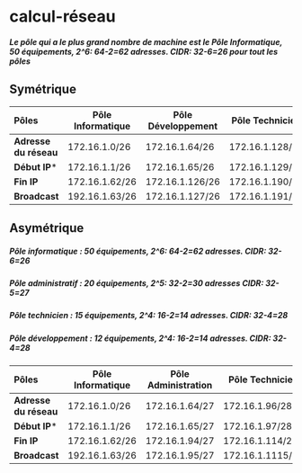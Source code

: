 # calcul-réseau
##### Le pôle qui a le plus grand nombre de machine est le Pôle Informatique, 50 équipements, 2^6: 64-2=62  adresses. CIDR: 32-6=26 pour tout les pôles

## Symétrique
|  Pôles  | Pôle Informatique        |  Pôle Développement |  Pôle Technicien   |  Pôle Administration  |
|:---------------|---------------|---------------|-------------|------------:|
**Adresse du réseau**  | 172.16.1.0/26  |  172.16.1.64/26  |  172.16.1.128/26  |  172.16.1.192/26  |
**Début IP***  | 172.16.1.1/26  | 172.16.1.65/26  |  172.16.1.129/26  |  172.16.1.193/26  |  
**Fin IP** | 172.16.1.62/26  |  172.16.1.126/26  |  172.16.1.190/26  |  172.16.1.254/26  |
**Broadcast**  | 192.16.1.63/26  |  172.16.1.127/26  |  172.16.1.191/26  |  172.16.1.255/26  |

## Asymétrique

##### Pôle informatique : 50 équipements, 2^6: 64-2=62  adresses. CIDR: 32-6=26
##### Pôle administratif : 20 équipements, 2^5: 32-2=30 adresses CIDR: 32-5=27
##### Pôle technicien : 15 équipements, 2^4: 16-2=14 adresses. CIDR: 32-4=28
##### Pôle développement : 12 équipements, 2^4: 16-2=14 adresses. CIDR: 32-4=28


|  Pôles | Pôle Informatique        |  Pôle Administration |  Pôle Technicien   |  Pôle Développement  |
|:---------------|---------------|---------------|-------------|------------:|
**Adresse du réseau**  | 172.16.1.0/26  |  172.16.1.64/27  |  172.16.1.96/28  |  172.16.1.116/28  |
**Début IP***  | 172.16.1.1/26  | 172.16.1.65/27  |  172.16.1.97/28  |  172.16.1.117/28  |
**Fin IP** | 172.16.1.62/26  |  172.16.1.94/27  |  172.16.1.114/28  |  172.16.1.132/28  |
**Broadcast**  | 192.16.1.63/26  |  172.16.1.95/27  |  172.16.1.1115/28  |  172.16.1.133/28  |
